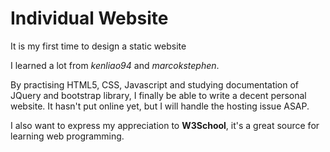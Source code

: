 Individual Website
==================


It is my first time to design a static website

I learned a lot from *kenliao94* and *marcokstephen*. 

By practising HTML5, CSS, Javascript and studying documentation of JQuery and bootstrap library, I finally be able to write a decent personal website. It hasn't put online yet, but I will handle the hosting issue ASAP.

I also want to express my appreciation to **W3School**, it's a great source for learning web programming.
